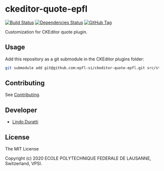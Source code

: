 ckeditor-quote-epfl
=============================

[![Build Status][travis-image]][travis-url]
[![Dependencies Status][daviddm-image]][daviddm-url]
[![GitHub Tag][tag-image]][tag-url]

Customization for CKEditor quote plugin.

Usage
-----

Add this repository as a git submodule in the CKEditor plugins folder:

```bash
git submodule add git@github.com:epfl-si/ckeditor-quote-epfl.git src/static/ckeditor/ckeditor/plugins
```

Contributing
------------

See [Contributing](CONTRIBUTING.md).

Developer
---------

* [Lindo Duratti](https://github.com/dragonleman)

License
-------

The MIT License

Copyright (c) 2020 ECOLE POLYTECHNIQUE FEDERALE DE LAUSANNE, Switzerland, VPSI.

[travis-image]: https://travis-ci.org/epfl-si/ckeditor-quote-epfl.svg?branch=master
[travis-url]: https://travis-ci.org/epfl-si/ckeditor-quote-epfl
[daviddm-image]: https://david-dm.org/epfl-si/ckeditor-quote-epfl/status.svg
[daviddm-url]: https://david-dm.org/epfl-si/ckeditor-quote-epfl
[tag-image]: https://img.shields.io/github/tag/epfl-si/ckeditor-quote-epfl.svg
[tag-url]: https://github.com/epfl-si/ckeditor-quote-epfl/tags
